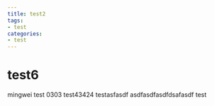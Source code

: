 ```yaml
---
title: test2
tags: 
- test
categories:
- test
---
```


# test6
mingwei test 0303
test43424
testasfasdf
asdfasdfasdfdsafasdf
test
